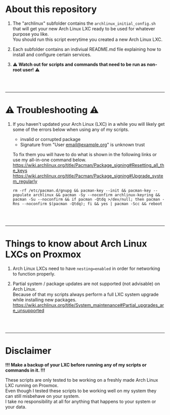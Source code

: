 # About this repository

1. The "archlinux" subfolder contains the `archlinux_initial_config.sh` that will get your new Arch Linux LXC ready to be used for whatever purpose you like.\
   You should run this script everytime you created a new Arch Linux LXC.

2. Each subfolder contains an indiviual README.md file explaining how to install and configure certain services.

3. :warning: **Watch out for scripts and commands that need to be run as non-root user!** :warning:

<br />
<br />
<hr>

# :warning: Troubleshooting :warning:

1. If you haven't updated your Arch Linux (LXC) in a while you will likely get some of the errors below when using any of my scripts.
   - invalid or corrupted package
   - Signature from "User <email@example.org>" is unknown trust
   
   To fix them you will have to do what is shown in the following links or use my all-in-one command below.\
   https://wiki.archlinux.org/title/Pacman/Package_signing#Resetting_all_the_keys  
   https://wiki.archlinux.org/title/Pacman/Package_signing#Upgrade_system_regularly
   
   ```
   rm -rf /etc/pacman.d/gnupg && pacman-key --init && pacman-key --populate archlinux && pacman -Sy --noconfirm archlinux-keyring && pacman -Su --noconfirm && if pacman -Qtdq >/dev/null; then pacman -Rns --noconfirm $(pacman -Qtdq); fi && yes | pacman -Scc && reboot
   ```

<br />
<br />
<hr>

# Things to know about Arch Linux LXCs on Proxmox

1. Arch Linux LXCs need to have `nesting=enabled` in order for networking to function properly.

2. Partial system / package updates are not supported (not advisable) on Arch Linux.\
   Because of that my scripts always perform a full LXC system upgrade while installing new packages.\
   https://wiki.archlinux.org/title/System_maintenance#Partial_upgrades_are_unsupported

<br />
<br />
<hr>

# Disclaimer

**!!! Make a backup of your LXC before running any of my scripts or commands in it. !!!**

These scripts are only tested to be working on a freshly made Arch Linux LXC running on Proxmox.\
Even though I tested these scripts to be working well on my system they can still misbehave on your system.\
I take no responsibility at all for anything that happens to your system or your data.
